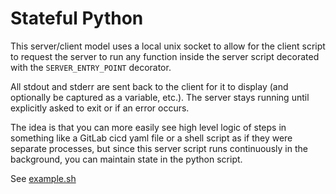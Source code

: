 # Stateful Python

This server/client model uses a local unix socket to allow for the client script to request the server to run any function inside the server script decorated with the `SERVER_ENTRY_POINT` decorator.

All stdout and stderr are sent back to the client for it to display (and optionally be captured as a variable, etc.).
The server stays running until explicitly asked to exit or if an error occurs.

The idea is that you can more easily see high level logic of steps in something like a GitLab cicd yaml file or a shell script
as if they were separate processes, but since this server script runs continuously in the background, you can maintain state in the python script.

See [example.sh](./example.sh)
